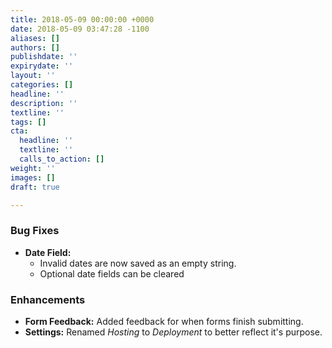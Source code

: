 ```yaml
---
title: 2018-05-09 00:00:00 +0000
date: 2018-05-09 03:47:28 -1100
aliases: []
authors: []
publishdate: ''
expirydate: ''
layout: ''
categories: []
headline: ''
description: ''
textline: ''
tags: []
cta:
  headline: ''
  textline: ''
  calls_to_action: []
weight: ''
images: []
draft: true

---
```

### Bug Fixes

* **Date Field:** 
  * Invalid dates are now saved as an empty string.
  * Optional date fields can be cleared

### Enhancements

* **Form Feedback:** Added feedback for when forms finish submitting.
* **Settings:** Renamed _Hosting_ to _Deployment_ to better reflect it's purpose.
